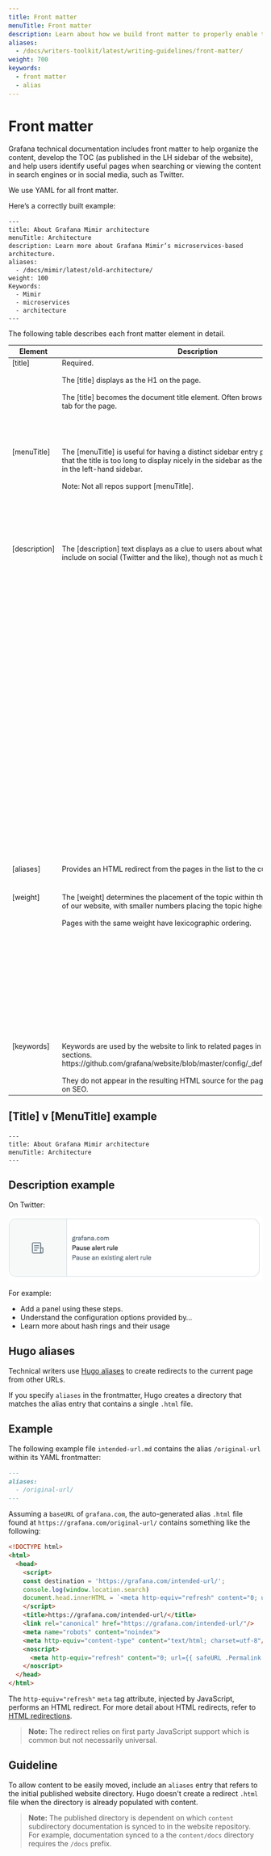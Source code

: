 ```yaml
---
title: Front matter
menuTitle: Front matter
description: Learn about how we build front matter to properly enable the publication and search of our technical documentation.
aliases:
  - /docs/writers-toolkit/latest/writing-guidelines/front-matter/
weight: 700
keywords:
  - front matter
  - alias
---
```


# Front matter

Grafana technical documentation includes front matter to help organize the content, develop the TOC (as published in the LH sidebar of the website), and help users identify useful pages when searching or viewing the content in search engines or in social media, such as Twitter.

We use YAML for all front matter.

Here’s a correctly built example:

    ---
    title: About Grafana Mimir architecture
    menuTitle: Architecture
    description: Learn more about Grafana Mimir’s microservices-based architecture.
    aliases:
      - /docs/mimir/latest/old-architecture/
    weight: 100
    Keywords:
      - Mimir
      - microservices
      - architecture
    ---

The following table describes each front matter element in detail.
<table>
    <thead>
        <tr>
            <th>Element</th>
            <th>Description</th>
            <th>Guideline</th>
        </tr>
    </thead>
    <tbody>
        <tr>
            <td align="left" valign="top">[title]</td>
            <td align="left" valign="top">Required. <br><br>The [title] displays as the H1 on the page. <br><br>The [title] becomes the document title element. Often browsers display this in the tab for the page.</td>
            <td align="left" valign="top">Does not need to precisely match the menuTitle. The title should be optimized for search engines.</td>
        </tr>
        <tr>
            <td align="left" valign="top">[menuTitle]</td>
            <td align="left" valign="top">The [menuTitle] is useful for having a distinct sidebar entry perhaps in the case that the title is too long to display nicely in the sidebar as the title on the website in the left-hand sidebar.<br><br>Note: Not all repos support [menuTitle].</td>
            <td align="left" valign="top">Does not need to precisely match the title. The menuTitle does not need to be optimized for search engines.</td>
        </tr>
        <tr>
            <td align="left" valign="top">[description]</td>
            <td align="left" valign="top">The [description] text displays as a clue to users about what the page should include on social (Twitter and the like), though not as much by a search engine.</td>
            <td align="left" valign="top">The number of characters vary by media, but use them wisely. <br><br>Provide enough information to guide users to the content by describing what content is provided using the link. Often, this doesn’t need to be original prose - you can often scan the first few paragraphs to pluck the appropriate terms/phrases into the description. <br><br>It won't cause harm if it's too long, it will simply truncate in the displayed media. </td>
        </tr>
        <tr>
            <td align="left" valign="top">[aliases]</td>
            <td align="left" valign="top">Provides an HTML redirect from the pages in the list to the current page.</td>
            <td align="left" valign="top">Described in detail in <a href="#hugo-aliases">Hugo aliases</a>.
            </td>
        </tr>
        <tr>
            <td align="left" valign="top">[weight]</td>
            <td align="left" valign="top">The [weight] determines the placement of the topic within the left-hand sidebar of our website, with smaller numbers placing the topic higher in the guide. <br><br>Pages with the same weight have lexicographic ordering. </td>
            <td align="left" valign="top">Use increments of `100` for all other content files, because doing so eliminates much of the need to re-order existing topics when new topics are added. <br><br>Weights are per web directory.</a>.
            </td>
        </tr>
        <tr>
            <td align="left" valign="top">[keywords]</td>
            <td align="left" valign="top">Keywords are used by the website to link to related pages in the “related content” sections. https://github.com/grafana/website/blob/master/config/_default/config.yaml#L85 <br><br>They do not appear in the resulting HTML source for the page and have no effect on SEO.</td>
            <td align="left" valign="top">Ideally, use single terms as opposed to phrases.</a>.
            </td>
        </tr>
    </tbody>
</table>

## [Title] v [MenuTitle] example

   ```
   ---
   title: About Grafana Mimir architecture
   menuTitle: Architecture
   ---
   ```

## Description example

On Twitter:

![Twitter description](twitter.png)

For example:
- Add a panel using these steps.
- Understand the configuration options provided by…
- Learn more about hash rings and their usage

## Hugo aliases

Technical writers use [Hugo aliases](https://gohugo.io/content-management/urls/#aliases) to create redirects to the current page from other URLs.

If you specify `aliases` in the frontmatter, Hugo creates a directory that matches the alias entry that contains a single `.html` file.

## Example

The following example file `intended-url.md` contains the alias `/original-url` within its YAML frontmatter:

```markdown
---
aliases:
  - /original-url/
---
```

Assuming a `baseURL` of `grafana.com`, the auto-generated alias `.html` file found at `https://grafana.com/original-url/` contains something like the following:

```html
<!DOCTYPE html>
<html>
  <head>
    <script>
    const destination = 'https://grafana.com/intended-url/';
    console.log(window.location.search)
    document.head.innerHTML = `<meta http-equiv="refresh" content="0; url=${destination}${window.location.search}"/>`;
    </script>
    <title>https://grafana.com/intended-url/</title>
    <link rel="canonical" href="https://grafana.com/intended-url/"/>
    <meta name="robots" content="noindex">
    <meta http-equiv="content-type" content="text/html; charset=utf-8"/>
    <noscript>
      <meta http-equiv="refresh" content="0; url={{ safeURL .Permalink }}"/>
    </noscript>
  </head>
</html>
```

The `http-equiv="refresh"` `meta` tag attribute, injected by JavaScript, performs an HTML redirect.
For more detail about HTML redirects, refer to [HTML redirections](https://developer.mozilla.org/en-US/docs/Web/HTTP/Redirections#html_redirections).

> **Note:** The redirect relies on first party JavaScript support which is common but not necessarily universal.

## Guideline

To allow content to be easily moved, include an `aliases` entry that refers to the initial published website directory.
Hugo doesn't create a redirect `.html` file when the directory is already populated with content.

> **Note:** The published directory is dependent on which `content` subdirectory documentation is synced to in the website repository.
> For example, documentation synced to a the `content/docs` directory requires the `/docs` prefix.
